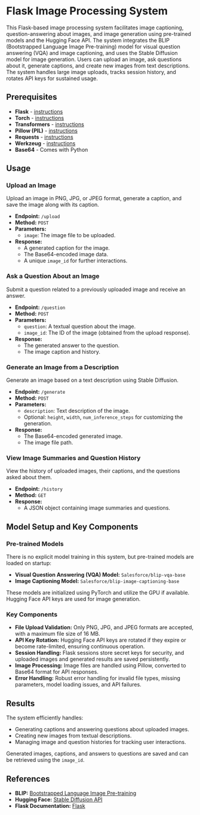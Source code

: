 # Flask Image Processing System

This Flask-based image processing system facilitates image captioning, question-answering about images, and image generation using pre-trained models and the Hugging Face API. The system integrates the BLIP (Bootstrapped Language Image Pre-training) model for visual question answering (VQA) and image captioning, and uses the Stable Diffusion model for image generation. Users can upload an image, ask questions about it, generate captions, and create new images from text descriptions. The system handles large image uploads, tracks session history, and rotates API keys for sustained usage.

## Prerequisites

- **Flask** - [instructions](https://flask.palletsprojects.com/en/2.1.x/installation/)
- **Torch** - [instructions](https://pytorch.org/get-started/locally/)
- **Transformers** - [instructions](https://huggingface.co/docs/transformers/installation)
- **Pillow (PIL)** - [instructions](https://pillow.readthedocs.io/en/stable/installation.html)
- **Requests** - [instructions](https://docs.python-requests.org/en/master/user/install/)
- **Werkzeug** - [instructions](https://werkzeug.palletsprojects.com/en/2.0.x/installation/)
- **Base64** - Comes with Python

## Usage

### Upload an Image
Upload an image in PNG, JPG, or JPEG format, generate a caption, and save the image along with its caption.

- **Endpoint:** `/upload`
- **Method:** `POST`
- **Parameters:**
  - `image`: The image file to be uploaded.
- **Response:**
  - A generated caption for the image.
  - The Base64-encoded image data.
  - A unique `image_id` for further interactions.

### Ask a Question About an Image
Submit a question related to a previously uploaded image and receive an answer.

- **Endpoint:** `/question`
- **Method:** `POST`
- **Parameters:**
  - `question`: A textual question about the image.
  - `image_id`: The ID of the image (obtained from the upload response).
- **Response:**
  - The generated answer to the question.
  - The image caption and history.

### Generate an Image from a Description
Generate an image based on a text description using Stable Diffusion.

- **Endpoint:** `/generate`
- **Method:** `POST`
- **Parameters:**
  - `description`: Text description of the image.
  - Optional: `height`, `width`, `num_inference_steps` for customizing the generation.
- **Response:**
  - The Base64-encoded generated image.
  - The image file path.

### View Image Summaries and Question History
View the history of uploaded images, their captions, and the questions asked about them.

- **Endpoint:** `/history`
- **Method:** `GET`
- **Response:**
  - A JSON object containing image summaries and questions.

## Model Setup and Key Components

### Pre-trained Models
There is no explicit model training in this system, but pre-trained models are loaded on startup:
- **Visual Question Answering (VQA) Model:** `Salesforce/blip-vqa-base`
- **Image Captioning Model:** `Salesforce/blip-image-captioning-base`

These models are initialized using PyTorch and utilize the GPU if available. Hugging Face API keys are used for image generation.

### Key Components
- **File Upload Validation:** Only PNG, JPG, and JPEG formats are accepted, with a maximum file size of 16 MB.
- **API Key Rotation:** Hugging Face API keys are rotated if they expire or become rate-limited, ensuring continuous operation.
- **Session Handling:** Flask sessions store secret keys for security, and uploaded images and generated results are saved persistently.
- **Image Processing:** Image files are handled using Pillow, converted to Base64 format for API responses.
- **Error Handling:** Robust error handling for invalid file types, missing parameters, model loading issues, and API failures.

## Results
The system efficiently handles:
- Generating captions and answering questions about uploaded images.
- Creating new images from textual descriptions.
- Managing image and question histories for tracking user interactions.

Generated images, captions, and answers to questions are saved and can be retrieved using the `image_id`.

## References
- **BLIP:** [Bootstrapped Language Image Pre-training](https://arxiv.org/abs/2201.12086)
- **Hugging Face:** [Stable Diffusion API](https://huggingface.co/)
- **Flask Documentation:** [Flask](https://flask.palletsprojects.com/)



